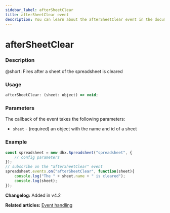 ```yaml
---
sidebar_label: afterSheetClear
title: afterSheetClear event
description: You can learn about the afterSheetClear event in the documentation of the DHTMLX JavaScript Spreadsheet library. Browse developer guides and API reference, try out code examples and live demos, and download a free 30-day evaluation version of DHTMLX Spreadsheet.
---
```


# afterSheetClear

### Description

@short: Fires after a sheet of the spreadsheet is cleared

### Usage

~~~jsx
afterSheetClear: (sheet: object) => void;
~~~

### Parameters

The callback of the event takes the following parameters:

- `sheet` - (required) an object with the name and id of a sheet

### Example

~~~jsx {5-8}
const spreadsheet = new dhx.Spreadsheet("spreadsheet", {
    // config parameters
});
// subscribe on the "afterSheetClear" event
spreadsheet.events.on("afterSheetClear", function(sheet){
    console.log("The " + sheet.name + " is cleared");
    console.log(sheet);
});
~~~

**Changelog:** Added in v4.2

**Related articles:** [Event handling](handling_events.md)